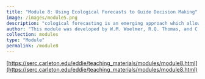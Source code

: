 ```yaml
---
title: "Module 8: Using Ecological Forecasts to Guide Decision Making"
image: /images/module5.png
description: "cological forecasting is an emerging approach which allows society to preemptively prepare for fluctuations in important ecosystem services. Forecasts that are effectively designed and communicated to managers and the public will be most effective in realizing their potential for protecting natural resources."
author: "This module was developed by W.M. Woelmer, R.Q. Thomas, and C.C. Carey. 21 January 2021. Macrosystems EDDIE: Using Ecological Forecasts to Guide Decision-Making. Macrosystems EDDIE Module 8, Version 1. http://module8.macrosystemseddie.org. Module development was supported by NSF grants DEB-1926050 and DBI-1933016."
collection: modules
type: "Module"
permalink: /module8
---
```


[https://serc.carleton.edu/eddie/teaching_materials/modules/module8.html](https://serc.carleton.edu/eddie/teaching_materials/modules/module8.html)
